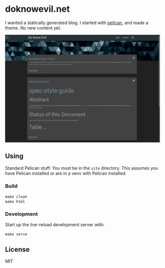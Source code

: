 # doknowevil.net

I wanted a statically generated blog. I started with [pelican](http://blog.getpelican.com/), and made a theme. No new content yet.

![dke theme](dke.png)

## Using

Standard Pelican stuff. You must be in the `site` directory. This assumes you have Pelican installed or are in a venv with Pelican installed.

### Build

```
make clean
make html
```

### Development

Start up the live-reload development server with:

```
make serve
```

## License

MIT